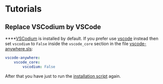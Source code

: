 # Tutorials

## Replace VSCodium by VSCode

\*\*\*\*[VSCodium](https://vscodium.com) is installed by default. If you prefer use [vscode](https://code.visualstudio.com) instead then set `vscodium` to `False` inside the `vscode_core` section in the file [vscode-anywhere.sls](structure/conf/saltstack/pillar.md#vscode-anywhere-sls):

```yaml
vscode-anywhere:
    vscode_core:
        vscodium: False
```

After that you have just to run the [installation script](structure/tools/install.md) again.  


